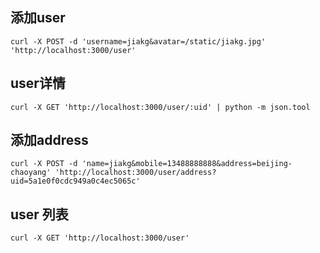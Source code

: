 ## 添加user

```
curl -X POST -d 'username=jiakg&avatar=/static/jiakg.jpg' 'http://localhost:3000/user'
```

## user详情

```
curl -X GET 'http://localhost:3000/user/:uid' | python -m json.tool
```

## 添加address
```
curl -X POST -d 'name=jiakg&mobile=13488888888&address=beijing-chaoyang' 'http://localhost:3000/user/address?uid=5a1e0f0cdc949a0c4ec5065c'
```

## user 列表
```
curl -X GET 'http://localhost:3000/user'
```